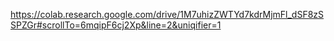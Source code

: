 https://colab.research.google.com/drive/1M7uhizZWTYd7kdrMjmFl_dSF8zSSPZGr#scrollTo=6mqipF6cj2Xp&line=2&uniqifier=1
